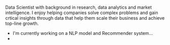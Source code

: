 Data Scientist with background in research, data analytics and market intelligence. I enjoy helping companies solve complex problems and gain crtical insights through data that help them scale their business and achieve top-line growth.  
- I'm currently working on a NLP model and Recommender system...
- 
